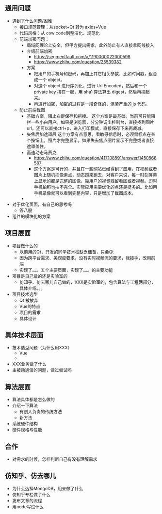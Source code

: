 ## 通用问题
- 遇到了什么问题/困难
  - 接口规范管理：从socket+Qt 转为 axios+Vue
  - 代码风格：从 cow code到整洁化、规范化
  - 前端加密问题：
    - 局域网理论上安全，但甲方提出需求，此外防止有人直接拿网线接入
    - 介绍前端加密
      - https://segmentfault.com/a/1190000022000598
      - https://www.zhihu.com/question/25539382
    - 方案
      - 把用户的手机号和密码，再加上其它相关参数，比如时间戳，组合成一个 object。
      - 对这个 object 进行序列化，进行 Url Encoded，然后和一个 private key 拼在一起，用 sha1 算法算出 digest，然后再拼起来。
      - 再进行加密，加密的过程是一段奇怪的，混淆严重的 js 代码。
  - 防止前端截图
    - 基础方案，阻止右键保存和拖拽。
      这个方案是最基础，当前可只能阻拦一些小白用户。如果是浏览器，分分钟调出控制台，直接找到图片url。还可以直接ctrl+p，进入打印模式，直接保存下来再裁减。
    - 失焦后加遮罩层
      这个方案有点意思，看敏感信息时，必须鼠标点在某个按钮上，照片才完整显示。如果失去焦点图片显示不完整或者直接遮罩盖住。
    - 高速动态马赛克 
      - https://www.zhihu.com/question/417108591/answer/1450568587
      - 这个方案是可行的，并且在一些网站已经得到了应用，在视频或者图片上随机插像素点，动态跑来跑去，对客户来说，每一时刻屏幕上显示的都是完整的图像，靠用户的视觉残留看图或者视频。即时手机拍照也拍不完全。实际应用需要优化的点还是挺多的。比如用手机录像就可以看到完整内容，只是增加了截图成本。
    - 
- 对于优化页面，有自己的思考吗
  - 答八股
- 组件的模块化的方案

## 项目层面
- 项目做什么的
  - 以前用的Qt，开发的同学技术栈缺乏储备，只会Qt
  - 因为跨平台需求、美观度要求，没有实时视频流的要求，我接手，改用前端
  - 实现了。。。五个主要页面，实现了。。。的主要功能
- 项目是自己做的还是实验室的
  - 仿知乎、仿去哪儿自己做的，XXX是实验室的，包含算法与工程两部分，具体介绍。。。
- 项目技术选型
  - Qt 被放弃
  - Vue的特点
  - 项目的需求
  - 具体设计

## 具体技术层面
- 技术选型问题（为什么用XXX）
  - Vue
  - 
- XXX业务做了什么
- 主被动通信的问题，做过尝试吗

## 算法层面
- 算法具体都是怎么做的
- 介绍一下算法
  - 有别人负责的传统方法
  - 新方法
- 系统硬件结构
- 硬件规格与性能

## 合作
- 对需求的时候，怎样判断自己有没有理解需求

## 仿知乎、仿去哪儿
- 为什么选择MongoDB，用来做了什么
- 仿知乎专栏做了什么
- 发布文章的流程
- 用node写过什么
